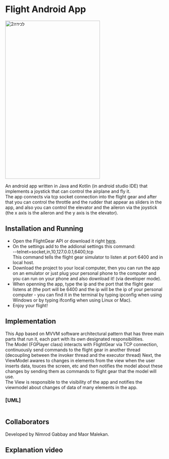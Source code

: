 # Flight Android App
 <img width="300" height="500" alt="‏‏לכידה2" src="https://user-images.githubusercontent.com/54501031/122980162-06127380-d3a1-11eb-8997-e9ae5ba59296.PNG"></br>

An android app written in Java and Kotlin (in android studio IDE) that implements a joystick that can control the airplane and fly it.</br>
The app connects via tcp socket connection into the flight gear and after that you can control the throttle and the rudder that appear as sliders in the app, 
and also you can control the elevator and the aileron via the joystick (the x axis is the aileron and the y axis is the elevator).</br>
## Installation and Running
* Open the FlightGear API or download it right [here](https://www.flightgear.org). </br>
* On the settings add to the addional settings this command: </br>
  --telnet=socket,in,10,127.0.0.1,6400,tcp </br>
 This command tells the flight gear simulator to listen at port 6400 and in local host.
 * Download the project to your local computer, then you can run the app on an emulator or just plug your personal phone to the computer and you can run on your phone and also download it!
 (via developer mode). </br>
 * When openning the app, type the ip and the port that the flight gear listens at (the port will be 6400 and the ip will be the ip of your personal computer - you can find it in the terminal by typing ipconfig when using Windows or by typing ifconfig when using Linux or Mac).</br>
 * Enjoy your flight!</br>

## Implementation
This App based on MVVM software architectural pattern that has three main parts that run it, each part with its own designated responsibilities. </br>
The Model (FGPlayer class) interacts with FlightGear via TCP connection, continuously send commands to the flight gear in another thread (decoupling between the invoker thread and the executor thread)
Next, the ViewModel awares to changes in elements from the view when the user inserts data, touces the screen, etc and then notifies the model about these changes by sending them as commands to flight gear that the model will use. </br>
The View is responsible to the visibility of the app and notifies the viewmodel about changes of data of many elements in the app.</br>
 
 ### [UML]
<img src="">

## Collaborators
Developed by Nimrod Gabbay and Maor Malekan.</br>

## Explanation video
